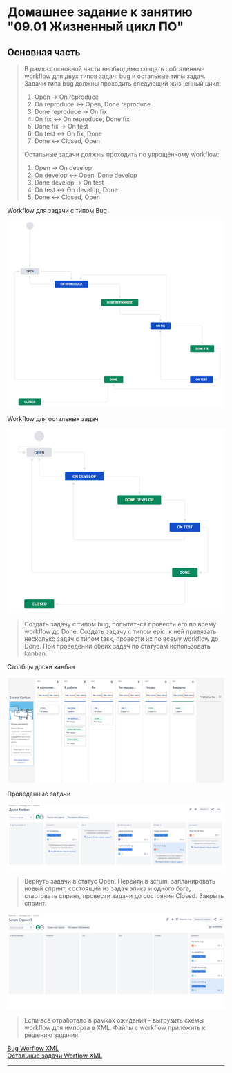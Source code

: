 # Домашнее задание к занятию "09.01 Жизненный цикл ПО"
## Основная часть
>В рамках основной части необходимо создать собственные workflow для двух типов задач: bug и остальные типы задач. Задачи типа bug должны проходить следующий жизненный цикл:
>1. Open -> On reproduce
>2. On reproduce <-> Open, Done reproduce
>3. Done reproduce -> On fix
>4. On fix <-> On reproduce, Done fix
>5. Done fix -> On test
>6. On test <-> On fix, Done
>7. Done <-> Closed, Open
>
>Остальные задачи должны проходить по упрощённому workflow:
>1. Open -> On develop
>2. On develop <-> Open, Done develop
>3. Done develop -> On test
>4. On test <-> On develop, Done
>5. Done <-> Closed, Open

Workflow для задачи с типом Bug

![bug](./img/bugworkflow.png)

Workflow для остальных задач

![task](./img/taskflow.png)

>Создать задачу с типом bug, попытаться провести его по всему workflow до Done. Создать задачу с типом epic, к ней привязать несколько задач с типом task, провести их по всему workflow до Done. При проведении обеих задач по статусам использовать kanban.

Столбцы доски канбан

![kanban](./img/kanban.png)

Проведенные задачи

![task_kanban](./img/tasks_kanban.png)

>Вернуть задачи в статус Open. Перейти в scrum, запланировать новый спринт, состоящий из задач эпика и одного бага, стартовать спринт, провести задачи до состояния Closed. Закрыть спринт.

![scrum](./img/scrum.png)

>Если всё отработало в рамках ожидания - выгрузить схемы workflow для импорта в XML. Файлы с workflow приложить к решению задания.

[Bug Worflow XML](./src/Bug%20workflow.xml) \
[Остальные задачи Worflow XML](./src/Base%20workflow.xml)

---

